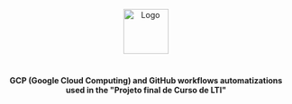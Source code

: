 <p align="center">
    <img src="https://cdn-icons-png.flaticon.com/512/2818/2818233.png" alt="Logo" width="80" height="80">
</p>

# <h4 align="center">GCP (Google Cloud Computing) and GitHub workflows automatizations used in the "Projeto final de Curso de LTI" </h4>


